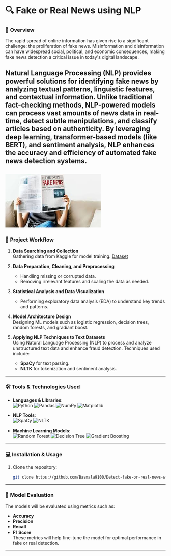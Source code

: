 # 🔍 Fake or Real News using NLP

### 📜 **Overview**  
The rapid spread of online information has given rise to a significant challenge: the proliferation of fake news. Misinformation and disinformation can have widespread social, political, and economic consequences, making fake news detection a critical issue in today's digital landscape.

Natural Language Processing (NLP) provides powerful solutions for identifying fake news by analyzing textual patterns, linguistic features, and contextual information. Unlike traditional fact-checking methods, NLP-powered models can process vast amounts of news data in real-time, detect subtle manipulations, and classify articles based on authenticity. By leveraging deep learning, transformer-based models (like BERT), and sentiment analysis, NLP enhances the accuracy and efficiency of automated fake news detection systems.
---
![Fake News](https://github.com/Basmala9100/Detect-fake-or-real-news-with-NLP/blob/main/images/project_image.jpeg)
---
### 🚀 **Project Workflow**

1. **Data Searching and Collection**  
   Gathering data from Kaggle for model training.
   [Dataset](https://www.kaggle.com/competitions/gdsc-ml-workshop-final-project/data)

2. **Data Preparation, Cleaning, and Preprocessing**  
   - Handling missing or corrupted data.
   - Removing irrelevant features and scaling the data as needed.

3. **Statistical Analysis and Data Visualization**  
   - Performing exploratory data analysis (EDA) to understand key trends and patterns.

4. **Model Architecture Design**  
   Designing ML models such as logistic regression, decision trees, random forests, and gradiant boost.

5. **Applying NLP Techniques to Text Datasets**  
   Using Natural Language Processing (NLP) to process and analyze unstructured text data and enhance fraud detection. Techniques used include:
   - **SpaCy** for text parsing.
   - **NLTK** for tokenization and sentiment analysis.

---
### 🛠️ **Tools & Technologies Used**

- **Languages & Libraries**:  
  ![Python](https://img.shields.io/badge/Python-3776AB?style=flat&logo=python&logoColor=white) ![Pandas](https://img.shields.io/badge/Pandas-150458?style=flat&logo=pandas&logoColor=white) ![NumPy](https://img.shields.io/badge/NumPy-013243?style=flat&logo=numpy&logoColor=white) ![Matplotlib](https://img.shields.io/badge/Matplotlib-315796?style=flat&logo=matplotlib&logoColor=white)  

- **NLP Tools**:  
  ![SpaCy](https://img.shields.io/badge/SpaCy-000000?style=flat&logo=spacy&logoColor=white) ![NLTK](https://img.shields.io/badge/NLTK-339933?style=flat&logo=nltk&logoColor=white)

- **Machine Learning Models**:  
  ![Random Forest](https://img.shields.io/badge/Random_Forest-228B22?style=flat)
  ![Decision Tree](https://img.shields.io/badge/Decision_Tree-4CAF50?style=flat&logo=treehouse&logoColor=white)
  ![Gradient Boosting](https://img.shields.io/badge/Gradient_Boosting-FFA500?style=flat&logo=apache-spark&logoColor=white)

---
### 💻 **Installation & Usage**

1. Clone the repository:
   ```bash
   git clone https://github.com/Basmala9100/Detect-fake-or-real-news-with-NLP
   ```
---
### 🧠 **Model Evaluation**  
The models will be evaluated using metrics such as:  
- **Accuracy**  
- **Precision**  
- **Recall**  
- **F1 Score**  
These metrics will help fine-tune the model for optimal performance in fake or real detection.

---
